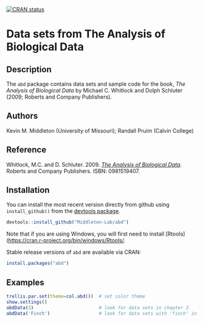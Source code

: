 <!-- badges: start -->
[![CRAN status](https://www.r-pkg.org/badges/version/abd)](https://CRAN.R-project.org/package=abd)
<!-- badges: end -->
  
# Data sets from The Analysis of Biological Data

## Description

The `abd` package contains data sets and sample code for the book,
*The Analysis of Biological Data* by Michael C. Whitlock and Dolph
Schluter (2009; Roberts and Company Publishers).
   
## Authors

Kevin M. Middleton (University of Missouri); Randall Pruim (Calvin College)

## Reference

Whitlock, M.C. and D. Schluter. 2009. [*The Analysis of Biological 
Data*][abdurl]. Roberts and Company Publishers. ISBN: 0981519407.

[abdurl]:https://whitlockschluter.zoology.ubc.ca/

## Installation

You can install the most recent version directly from github using
`install_github()` from the [devtools
package](https://cran.r-project.org/package=devtools).

```R
devtools::install_github("Middleton-Lab/abd")
```

Note that if you are using Windows, you will first need to install
[Rtools](https://cran.r-project.org/bin/windows/Rtools/.

Stable release versions of `abd` are available via CRAN:

```R
install.packages("abd")
```

## Examples

```R
trellis.par.set(theme=col.abd())  # set color theme
show.settings()
abdData(3)                        # look for data sets in chapter 3
abdData('Finch')                  # look for data sets with 'finch' in name
```
